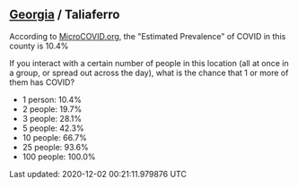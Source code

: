 
## [Georgia](/united-states/georgia) / Taliaferro

According to [MicroCOVID.org](http://microcovid.org),
the "Estimated Prevalence" of COVID in this county is 10.4%

If you interact with a certain number of people in this location
(all at once in a group, or spread out across the day), what is the chance that
1 or more of them has COVID?

- 1 person: 10.4%
- 2 people: 19.7%
- 3 people: 28.1%
- 5 people: 42.3%
- 10 people: 66.7%
- 25 people: 93.6%
- 100 people: 100.0%

Last updated: 2020-12-02 00:21:11.979876 UTC

